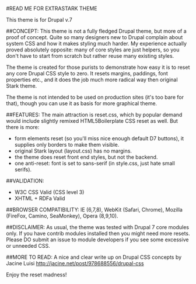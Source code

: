 #READ ME FOR EXTRASTARK THEME

This theme is for Drupal v.7

##CONCEPT:
This theme is not a fully fledged Drupal theme, but more of a proof of concept. Quite so many designers new to Drupal complain about system CSS and how it makes styling much harder. My experience actually proved absolutely opposite: many of core styles are just helpers, so you don't have to start from scratch but rather reuse many existing styles.

The theme is created for those purists to demonstrate how easy it is to reset any core Drupal CSS style to zero. It resets margins, paddings, font properties etc., and it does the job much more radical way then original Stark theme.

The theme is not intended to be used on production sites (it's too bare for that), though you can use it as basis for more graphical theme.

##FEATURES:
The main attraction is reset.css, which by popular demand would include slightly remixed HTML5Boilerplate CSS reset as well. But there is more: 
* form elements reset (so you'll miss nice enough default D7 buttons), it supplies only borders to make them visible.
* original Stark layout (layout.css) has no margins.
* the theme does reset front end styles, but not the backend.
* one anti-reset: font is set to sans-serif (in style.css, just hate small serifs).

##VALIDATION:
* W3C CSS Valid (CSS level 3)
* XHTML + RDFa Valid

##BROWSER COMPATIBILITY:
IE (6,7,8), WebKit (Safari, Chrome), Mozilla (FireFox, Camino, SeaMonkey), Opera (8,9,10).

##DISCLAIMER:
As usual, the theme was tested with Drupal 7 core modules only. If you have contrib modules installed then you might need more resets. Please DO submit an issue to module developers if you see some excessive or unneeded CSS.

##MORE TO READ:
A nice and clear write up on Drupal CSS concepts by Jacine Luisi http://jacine.net/post/978688556/drupal-css

Enjoy the reset madness!